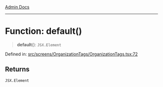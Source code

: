 [Admin Docs](/)

***

# Function: default()

> **default**(): `JSX.Element`

Defined in: [src/screens/OrganizationTags/OrganizationTags.tsx:72](https://github.com/PalisadoesFoundation/talawa-admin/blob/main/src/screens/OrganizationTags/OrganizationTags.tsx#L72)

## Returns

`JSX.Element`
